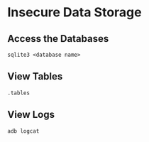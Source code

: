 # Insecure Data Storage

## Access the Databases

```
sqlite3 <database name>
```

## View Tables

```
.tables
```

## View Logs

```
adb logcat
```

